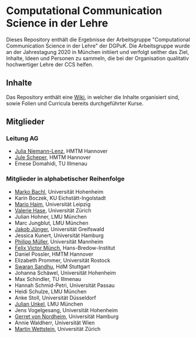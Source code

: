 # Computational Communication Science in der Lehre

Dieses Repository enthält die Ergebnisse der Arbeitsgruppe "Computational Communication Science in der Lehre" der DGPuK. Die Arbeitsgruppe wurde an der Jahrestagung 2020 in München initiiert und verfolgt seither das Ziel, Inhalte, Ideen und Personen zu sammeln, die bei der Organisation qualitativ hochwertiger Lehre der CCS helfen.

## Inhalte
Das Repository enthält eine [Wiki](https://github.com/Tarlanc/CCSL/wiki), in welcher die Inhalte organisiert sind, sowie Folien und Curricula bereits durchgeführter Kurse.

## Mitglieder
### Leitung AG
* [Julia Niemann-Lenz](https://github.com/xvariable), HMTM Hannover
* [Jule Scheper](https://github.com/JuleScheper), HMTM Hannover
* Emese Domahidi, TU Illmenau

### Mitglieder in alphabetischer Reihenfolge
* [Marko Bachl](https://github.com/bachl), Universität Hohenheim
* Karin Boczek, KU Eichstätt-Ingolstadt
* [Mario Haim](https://github.com/MarHai), Universität Leipzig
* [Valerie Hase](https://github.com/valeriehase), Universität Zürich
* Julian Hohner, LMU München
* Marc Jungblut, LMU München
* [Jakob Jünger](https://github.com/strohne), Universität Greifswald
* Jessica Kunert, Universität Hamburg
* [Philipp Müller](https://github.com/kommueller), Universität Mannheim
* [Felix Victor Münch](https://github.com/FlxVctr), Hans-Bredow-Institut
* Daniel Possler, HMTM Hannover
* Elizabeth Prommer, Universität Rostock
* [Swaran Sandhu](https://github.com/swaransandhu), HdM Stuttgart
* Johanna Schäwel, Universität Hohenheim
* Max Schindler, TU Illmenau
* Hannah Schmid-Petri, Universität Passau
* Heidi Schulze, LMU München
* Anke Stoll, Universität Düsseldorf
* [Julian Unkel](https://github.com/joon-e), LMU München
* Jens Vogelgesang, Universität Hohenheim
* [Gerret von Nordheim](https://github.com/Gerretvn), Universität Hamburg
* Annie Waldherr, Universität Wien
* [Martin Wettstein](https://github.com/Tarlanc), Universität Zürich

